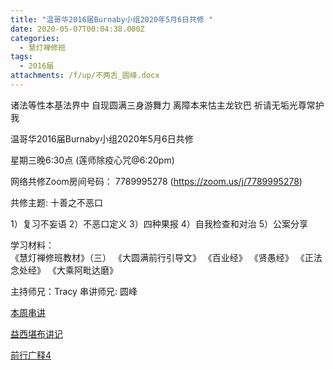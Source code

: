 ```yaml
---
title: "温哥华2016届Burnaby小组2020年5月6日共修 "
date: 2020-05-07T00:04:38.000Z
categories:
  - 慧灯禅修班
tags:
  - 2016届
attachments: /f/up/不两舌_圆峰.docx
---
```

诸法等性本基法界中 自现圆满三身游舞力 离障本来怙主龙钦巴 祈请无垢光尊常护我

温哥华2016届Burnaby小组2020年5月6日共修 

星期三晚6:30点 (莲师除疫心咒@6:20pm)

网络共修Zoom房间号码： 7789995278 (<https://zoom.us/j/7789995278>)

共修主题: 十善之不恶口

1）复习不妄语
2）不恶口定义
3）四种果报
4）自我检查和对治
5）公案分享

学习材料：  
《慧灯禅修班教材》（三） 
《大圆满前行引导文》
《百业经》
《贤愚经》
《正法念处经》
《大乘阿毗达磨》

主持师兄：Tracy
串讲师兄: 圆峰


[本周串讲](http://huidengchanxiu.net/hdv/f/up/不两舌_圆峰.docx)

[益西堪布讲记](http://huidengchanxiu.net/hdv/f/up/因果益西.pdf)

[前行广释4](http://huidengchanxiu.net/hdv/f/up/前行广释4.pdf)
